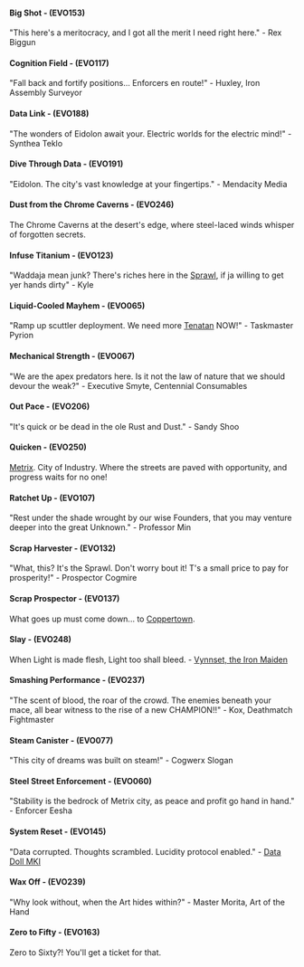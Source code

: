 #### Big Shot - (EVO153)
"This here's a meritocracy, and I got all the merit I need right here." - Rex Biggun

#### Cognition Field - (EVO117)
"Fall back and fortify positions... Enforcers en route!" - Huxley, Iron Assembly Surveyor

#### Data Link - (EVO188)
"The wonders of Eidolon await your. Electric worlds for the electric mind!" - Synthea Teklo

#### Dive Through Data - (EVO191)
"Eidolon. The city's vast knowledge at your fingertips." - Mendacity Media

#### Dust from the Chrome Caverns - (EVO246)
The Chrome Caverns at the desert's edge, where steel-laced winds whisper of forgotten secrets.

#### Infuse Titanium - (EVO123)
"Waddaja mean junk? There's riches here in the [Sprawl](../world-of-rathe/metrix/a-sprawling-metropolis.md#the-sprawl), if ja willing to get yer hands dirty" - Kyle

#### Liquid-Cooled Mayhem - (EVO065)
"Ramp up scuttler deployment. We need more [Tenatan](../world-of-rathe/metrix/advent-of-science-and-technology.md#tenatan-ore) NOW!" - Taskmaster Pyrion

#### Mechanical Strength - (EVO067)
"We are the apex predators here. Is it not the law of nature that we should devour the weak?" - Executive Smyte, Centennial Consumables

#### Out Pace - (EVO206)
"It's quick or be dead in the ole Rust and Dust." - Sandy Shoo

#### Quicken - (EVO250)
[Metrix](../world-of-rathe/metrix/metrix.md). City of Industry. Where the streets are paved with opportunity, and progress waits for no one!

#### Ratchet Up - (EVO107)
"Rest under the shade wrought by our wise Founders, that you may venture deeper into the great Unknown." - Professor Min

#### Scrap Harvester - (EVO132)
"What, this? It's the Sprawl. Don't worry bout it! T's a small price to pay for prosperity!" - Prospector Cogmire

#### Scrap Prospector - (EVO137)
What goes up must come down... to [Coppertown](../world-of-rathe/metrix/a-sprawling-metropolis.md#coppertown).

#### Slay - (EVO248)
When Light is made flesh, Light too shall bleed. - [Vynnset, the Iron Maiden](../heroes-of-rathe/vynnset-about.md)

#### Smashing Performance - (EVO237)
"The scent of blood, the roar of the crowd. The enemies beneath your mace, all bear witness to the rise of a new CHAMPION!!" - Kox, Deathmatch Fightmaster

#### Steam Canister - (EVO077)
"This city of dreams was built on steam!" - Cogwerx Slogan

#### Steel Street Enforcement - (EVO060)
"Stability is the bedrock of Metrix city, as peace and profit go hand in hand." - Enforcer Eesha

#### System Reset - (EVO145)
"Data corrupted. Thoughts scrambled. Lucidity protocol enabled." - [Data Doll MKI](../heroes-of-rathe/data-doll-mkii-about.md)

#### Wax Off - (EVO239)
"Why look without, when the Art hides within?" - Master Morita, Art of the Hand

#### Zero to Fifty - (EVO163)
Zero to Sixty?! You'll get a ticket for that.

